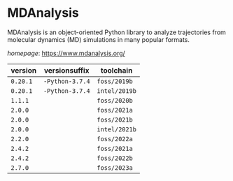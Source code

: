 # MDAnalysis

MDAnalysis is an object-oriented Python library to analyze trajectories from molecular dynamics (MD) simulations in many popular formats.

*homepage*: <https://www.mdanalysis.org/>

version | versionsuffix | toolchain
--------|---------------|----------
``0.20.1`` | ``-Python-3.7.4`` | ``foss/2019b``
``0.20.1`` | ``-Python-3.7.4`` | ``intel/2019b``
``1.1.1`` |  | ``foss/2020b``
``2.0.0`` |  | ``foss/2021a``
``2.0.0`` |  | ``foss/2021b``
``2.0.0`` |  | ``intel/2021b``
``2.2.0`` |  | ``foss/2022a``
``2.4.2`` |  | ``foss/2021a``
``2.4.2`` |  | ``foss/2022b``
``2.7.0`` |  | ``foss/2023a``
